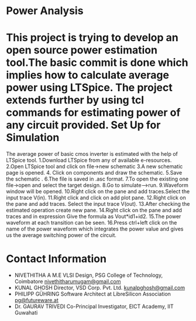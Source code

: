Power Analysis 
===============
This project is trying to develop an open source power estimation tool.The basic commit is done which implies how to calculate average power using LTSpice. The project extends further by using tcl commands for estimating power of any circuit provided.
Set Up for Simulation
===================================
The average power of basic cmos inverter is estimated with the help of LTSpice tool.
1.Download LTSpice from any of available e-resources.
2.Open LTSpice tool and click on file->new schematic
3.A new schematic page is opened.
4. Click on components and draw the schematic.
5.Save the schematic .
6.The file is saved in .asc format.
7.To open the existing one file->open and select the target design.
8.Go to simulate-->run.
9.Waveform window will be opened.
10.Right click on the pane and add traces.Select the input trace V(in).
11.Right click and click on add plot pane.
12.Right click on the pane and add traces. Select the input trace V(out).
13.After checking the estimated operation create new pane.
14.Right click on the pane and add traces and in expression Give the formula as Vout*id1+id2.
15.The power waveform at each transition can be seen.
16.Press ctrl+left click on the name of the power waveform which integrates the power value and gives us the average switching power of the circuit.

Contact Information
===================================
- NIVETHITHA A 
 M.E VLSI Design, PSG College of Technology, Coimbatore
  nivethitharumugam@gmail.com
- KUNAL GHOSH 
 Director, VSD Corp. Pvt. Ltd. 
  kunalpghosh@gmail.com
- PHILIPP GÜHRING 
Software Architect at LibreSilicon Association
  pg@futureware.at
 - Dr. GAURAV TRIVEDI 
 Co-Principal Investigator, EICT Academy, IIT Guwahati
